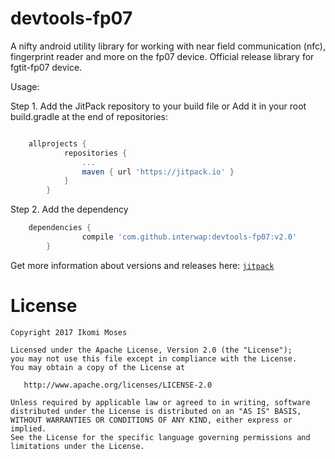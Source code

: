 # devtools-fp07
A nifty android utility library for working with near field communication (nfc), fingerprint reader and more on the fp07 device.
Official release library for fgtit-fp07 device.

Usage:

Step 1. Add the JitPack repository to your build file or
Add it in your root build.gradle at the end of repositories:

```gradle

    allprojects {
    		repositories {
    			...
    			maven { url 'https://jitpack.io' }
    		}
    	}

 ```

Step 2. Add the dependency
```gradle
    dependencies {
    	        compile 'com.github.interwap:devtools-fp07:v2.0'
    	}
 ```

Get more information about versions and releases here: [`jitpack`](https://jitpack.io/#interwap/devtools-fp07/v2.0)


License
=======

    Copyright 2017 Ikomi Moses

    Licensed under the Apache License, Version 2.0 (the "License");
    you may not use this file except in compliance with the License.
    You may obtain a copy of the License at

       http://www.apache.org/licenses/LICENSE-2.0

    Unless required by applicable law or agreed to in writing, software
    distributed under the License is distributed on an "AS IS" BASIS,
    WITHOUT WARRANTIES OR CONDITIONS OF ANY KIND, either express or implied.
    See the License for the specific language governing permissions and
    limitations under the License.
